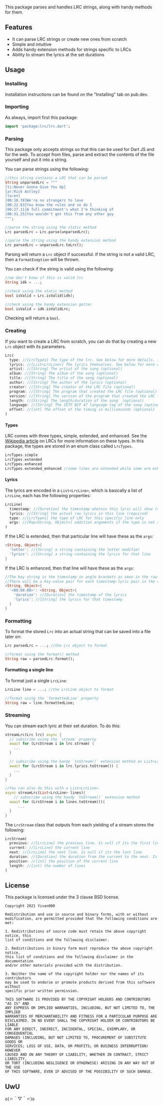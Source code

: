 This package parses and handles LRC strings, along with handy methods for them.

## Features
* It can parse LRC strings or create new ones from scratch
* Simple and intuitive
* Adds handy extension methods for strings specific to LRCs
* Ability to stream the lyrics at the set durations

## Usage
### Installing
Installation instructions can be found on the "Installing" tab on pub.dev.

### Importing
As always, import first this package:
```dart
import 'package:lrc/lrc.dart';
```

### Parsing
This package only accepts strings so that this can be used for Dart JS and for the web. To accept from files, parse and extract the contents of the file yourself and put it into a string.

You can parse strings using the following:

```dart
//this string contains a LRC that can be parsed
String unparsedLrc = """
[ti:Never Gonna Give You Up]
[ar:Rick Astley]
[la:en]
[00:18.78]We're no strangers to love
[00:22.83]You know the rules and so do I
[00:27.11]A full commitment's what I'm thinking of
[00:31.25]You wouldn't get this from any other guy
"""; 

//parse the string using the static method
Lrc parsedLrc = Lrc.parse(unparsedLrc);

//parse the string using the handy extension method
Lrc parsedLrc = unparsedLrc.toLrc();
```

Parsing will return a `Lrc` object if successful. If the string is not a valid LRC, then a `FormatExeption` will be thrown.

You can check if the string is valid using the following:

```dart
//we don't know if this is valid lrc
String idk = ...; 

//check using the static method
bool isValid = Lrc.isValid(idk);

//check using the handy extension getter
bool isValid = idk.isValidLrc;
```
Checking will return a `bool`.

### Creating
If you want to create a LRC from scratch, you can do that by creating a new `Lrc` object with its parameters.

```dart
Lrc(
  type: //[LrcTypes] The type of the lrc. See below for more details. (required)
  lyrics: //[List<LrcLine>] The lyrics themselves. See below for more details. (required)
  artist: //[String] The artist of the song (optional)
  album: //[String] The album of the song (optional)
  title: //[String] The title of the song (optional)
  author: //[String] The author of the lyrics (optional)
  creator: //[String] The creator of the LRC file (optional)
  program: //[String] The program that created the LRC file (optional)
  version: //[String] The version of the program that created the LRC file (optional)
  length: //[String] The length/duration of the song  (optional)
  language: //[String] The IETF BCP 47 language tag of the song (optional)
  offset: //[int] The offset of the timing in milliseconds (optional)
)
```

#### Types
LRC comes with three types, simple, extended, and enhanced. See the [Wikipedia article](https://en.wikipedia.org/wiki/LRC_(file_format)) on LRCs for more information on these types. In this package, the types are stored in an enum class called `LrcTypes`.

```dart
LrcTypes.simple
LrcTypes.extended
LrcTypes.enhanced
LrcTypes.extended_enhanced //some lines are extended while some are enhanced
```

#### Lyrics
The lyrics are encoded in a `List<LrcLine>`, which is basically a list of `LrcLine`, each has the following properties:

```dart
LrcLine(
  timestamp: //[Duration] the timestamp wherein this lyric will show (required)
  lyrics: //[String] the actual raw lyrics in this line (required)
  type: //[LrcTypes] the type of LRC for this specific line only
  args: //[Map<String, Object>] addition arguments if the type is not simple (optional)
)
```

If the LRC is extended, then that particular line will have these as the `args`:

```dart
<String, Object>{
  'letter': //[String] a string containing the letter modifier
  'lyrics': //[String] a string containing the lyrics for that line
}
```

If the LRC is enhanced, then that line will have these as the `args`:

```dart
//The key string is the timestamp in angle brackets as seen in the raw lyrics.
//There will be a key-value pair for each timestamp-lyric pair in the raw line.
<String, Object>{
  '<00:00.00>': <String, Object>{
    'duration': //[Duration] the timestamp of the lyrics
	'lyrics': //[String] the lyrics for that timestamp
  }
}
```

### Formatting
To format the stored `Lrc` into an actual string that can be saved into a file later on:

```dart
Lrc parsedLrc = ...; //the Lrc object to format

//format using the format() method
String raw = parsedLrc.format();
```

#### Formatting a single line
To format just a single `LrcLine`:
```dart
LrcLine line = ...; //the LrcLine object to format

//format using the `formattedLine` property
String raw = line.formattedLine;
```

### Streaming
You can stream each lyric at their set duration. To do this:

```dart
streamLrc(Lrc lrc) async {
  // subscribe using the `stream` property
  await for (LrcStream i in lrc.stream) {
    ...
  }

  // subscribe using the handy `toStream()` extension method on List<LrcLine>
  await for (LrcStream i in lrc.lyrics.toStream()) {
    ...
  }
}

//You can also do this with a List<LrcLine>
async streamLrc(List<LrcLine> lines){
	// subscribe using the handy `toStream()` extension method
  await for (LrcStream i in lines.toStream()){
	  ...
  }
}
```
The `LrcStream` class that outputs from each yielding of a stream stores the following:
```dart
LrcStream(
  previous: //[LrcLine] the previous line. Is null if its the first line
  current: //[LrcLine] the current line
  next: //[LrcLine] the next line. Is null if its the last line
  duration: //[Duration] the duration from the current to the next. Is null if its the last line
  position: //[int] the position of the current line
  length: //[int] the number of lines
)
```

## License
This package is licensed under the 3 clause BSD license.
```
Copyright 2021 Yivan000

Redistribution and use in source and binary forms, with or without
modification, are permitted provided that the following conditions are met:

1. Redistributions of source code must retain the above copyright notice, this
list of conditions and the following disclaimer.

2. Redistributions in binary form must reproduce the above copyright notice,
this list of conditions and the following disclaimer in the documentation
and/or other materials provided with the distribution.

3. Neither the name of the copyright holder nor the names of its contributors
may be used to endorse or promote products derived from this software without
specific prior written permission.

THIS SOFTWARE IS PROVIDED BY THE COPYRIGHT HOLDERS AND CONTRIBUTORS "AS IS" AND
ANY EXPRESS OR IMPLIED WARRANTIES, INCLUDING, BUT NOT LIMITED TO, THE IMPLIED
WARRANTIES OF MERCHANTABILITY AND FITNESS FOR A PARTICULAR PURPOSE ARE
DISCLAIMED. IN NO EVENT SHALL THE COPYRIGHT HOLDER OR CONTRIBUTORS BE LIABLE
FOR ANY DIRECT, INDIRECT, INCIDENTAL, SPECIAL, EXEMPLARY, OR CONSEQUENTIAL
DAMAGES (INCLUDING, BUT NOT LIMITED TO, PROCUREMENT OF SUBSTITUTE GOODS OR
SERVICES; LOSS OF USE, DATA, OR PROFITS; OR BUSINESS INTERRUPTION) HOWEVER
CAUSED AND ON ANY THEORY OF LIABILITY, WHETHER IN CONTRACT, STRICT LIABILITY,
OR TORT (INCLUDING NEGLIGENCE OR OTHERWISE) ARISING IN ANY WAY OUT OF THE USE
OF THIS SOFTWARE, EVEN IF ADVISED OF THE POSSIBILITY OF SUCH DAMAGE.
```

## UwU
o(〃＾▽＾〃)o